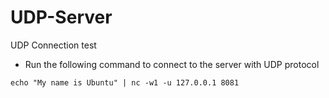 # UDP-Server
UDP Connection test 

- Run the following command to connect to the server with UDP protocol
```
echo "My name is Ubuntu" | nc -w1 -u 127.0.0.1 8081
```

